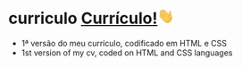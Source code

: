 # curriculo [Currículo!](http://aboutme.mywebcommunity.org/)<img src="https://raw.githubusercontent.com/ABSphreak/ABSphreak/master/gifs/Hi.gif" width="30px">


<ul>
  <li>1ª versão do meu currículo, codificado em HTML e CSS</li>
  <li>1st version of my cv, coded on HTML and CSS languages</li>
</ul




